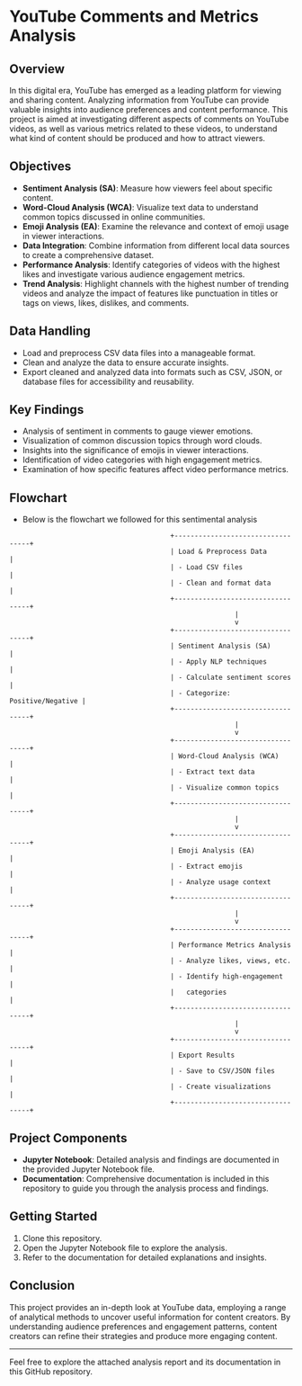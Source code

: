 # YouTube Comments and Metrics Analysis

## Overview
In this digital era, YouTube has emerged as a leading platform for viewing and sharing content. Analyzing information from YouTube can provide valuable insights into audience preferences and content performance. This project is aimed at investigating different aspects of comments on YouTube videos, as well as various metrics related to these videos, to understand what kind of content should be produced and how to attract viewers.

## Objectives
- **Sentiment Analysis (SA)**: Measure how viewers feel about specific content.
- **Word-Cloud Analysis (WCA)**: Visualize text data to understand common topics discussed in online communities.
- **Emoji Analysis (EA)**: Examine the relevance and context of emoji usage in viewer interactions.
- **Data Integration**: Combine information from different local data sources to create a comprehensive dataset.
- **Performance Analysis**: Identify categories of videos with the highest likes and investigate various audience engagement metrics.
- **Trend Analysis**: Highlight channels with the highest number of trending videos and analyze the impact of features like punctuation in titles or tags on views, likes, dislikes, and comments.

## Data Handling
- Load and preprocess CSV data files into a manageable format.
- Clean and analyze the data to ensure accurate insights.
- Export cleaned and analyzed data into formats such as CSV, JSON, or database files for accessibility and reusability.

## Key Findings
- Analysis of sentiment in comments to gauge viewer emotions.
- Visualization of common discussion topics through word clouds.
- Insights into the significance of emojis in viewer interactions.
- Identification of video categories with high engagement metrics.
- Examination of how specific features affect video performance metrics.

## Flowchart
- Below is the flowchart we followed for this sentimental analysis

```plaintext
                                        +----------------------------------+
                                        | Load & Preprocess Data          |
                                        | - Load CSV files                |
                                        | - Clean and format data         |
                                        +----------------------------------+
                                                        |
                                                        v
                                        +----------------------------------+
                                        | Sentiment Analysis (SA)         |
                                        | - Apply NLP techniques          |
                                        | - Calculate sentiment scores    |
                                        | - Categorize: Positive/Negative |
                                        +----------------------------------+
                                                        |
                                                        v
                                        +----------------------------------+
                                        | Word-Cloud Analysis (WCA)       |
                                        | - Extract text data             |
                                        | - Visualize common topics       |
                                        +----------------------------------+
                                                        |
                                                        v
                                        +----------------------------------+
                                        | Emoji Analysis (EA)             |
                                        | - Extract emojis                |
                                        | - Analyze usage context         |
                                        +----------------------------------+
                                                        |
                                                        v
                                        +----------------------------------+
                                        | Performance Metrics Analysis    |
                                        | - Analyze likes, views, etc.    |
                                        | - Identify high-engagement      |
                                        |   categories                    |
                                        +----------------------------------+
                                                        |
                                                        v
                                        +----------------------------------+
                                        | Export Results                  |
                                        | - Save to CSV/JSON files        |
                                        | - Create visualizations         |
                                        +----------------------------------+

```

## Project Components
- **Jupyter Notebook**: Detailed analysis and findings are documented in the provided Jupyter Notebook file.
- **Documentation**: Comprehensive documentation is included in this repository to guide you through the analysis process and findings.

## Getting Started
1. Clone this repository.
2. Open the Jupyter Notebook file to explore the analysis.
3. Refer to the documentation for detailed explanations and insights.

## Conclusion
This project provides an in-depth look at YouTube data, employing a range of analytical methods to uncover useful information for content creators. By understanding audience preferences and engagement patterns, content creators can refine their strategies and produce more engaging content.

---

Feel free to explore the attached analysis report and its documentation in this GitHub repository.
